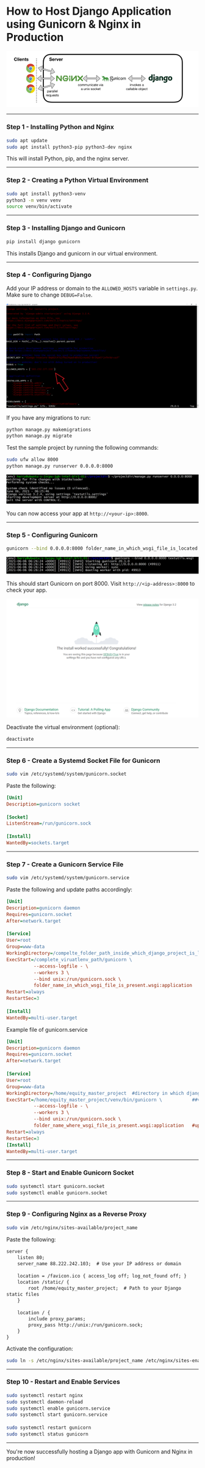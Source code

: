 # How to Host Django Application using Gunicorn & Nginx in Production
![Nginx Setup](../images/ngnix.webp)

---

### Step 1 - Installing Python and Nginx

```bash
sudo apt update
sudo apt install python3-pip python3-dev nginx
```

This will install Python, pip, and the nginx server.

---

### Step 2 - Creating a Python Virtual Environment

```bash
sudo apt install python3-venv
python3 -m venv venv
source venv/bin/activate
```

---

### Step 3 - Installing Django and Gunicorn

```bash
pip install django gunicorn
```

This installs Django and gunicorn in our virtual environment.

---

### Step 4 - Configuring Django

Add your IP address or domain to the `ALLOWED_HOSTS` variable in `settings.py`.
Make sure to change `DEBUG=False`.

![settings changes](../images/settings.webp)

If you have any migrations to run:

```bash
python manage.py makemigrations
python manage.py migrate
```

Test the sample project by running the following commands:

```bash
sudo ufw allow 8000
python manage.py runserver 0.0.0.0:8000
```

![8000 port testing](../images/8000_port_testing.webp)

You can now access your app at `http://<your-ip>:8000`.

---

### Step 5 - Configuring Gunicorn

```bash
gunicorn --bind 0.0.0.0:8000 folder_name_in_which_wsgi_file_is_located.wsgi
```
![gunicorn_testing_success_status](../images/gunicorn_testing_success_status.webp)

This should start Gunicorn on port 8000. Visit `http://<ip-address>:8000` to check your app.

![success_homepage](../images/success_homepage.webp)

Deactivate the virtual environment (optional):

```bash
deactivate
```

---

### Step 6 - Create a Systemd Socket File for Gunicorn

```bash
sudo vim /etc/systemd/system/gunicorn.socket
```

Paste the following:

```ini
[Unit]
Description=gunicorn socket

[Socket]
ListenStream=/run/gunicorn.sock

[Install]
WantedBy=sockets.target
```

---

### Step 7 - Create a Gunicorn Service File

```bash
sudo vim /etc/systemd/system/gunicorn.service
```

Paste the following and update paths accordingly:

```ini
[Unit]
Description=gunicorn daemon
Requires=gunicorn.socket
After=network.target

[Service]
User=root
Group=www-data
WorkingDirectory=/compelte_folder_path_inside_which_django_project_is_located
ExecStart=/complete_viruatlenv_path/gunicorn \
          --access-logfile - \
          --workers 3 \
          --bind unix:/run/gunicorn.sock \
          folder_name_in_which_wsgi_file_is_present.wsgi:application
Restart=always
RestartSec=3

[Install]
WantedBy=multi-user.target
```

Example file of gunicorn.service

```ini
[Unit]
Description=gunicorn daemon
Requires=gunicorn.socket
After=network.target

[Service]
User=root
Group=www-data
WorkingDirectory=/home/equity_master_project  #directory in which django project is present
ExecStart=/home/equity_master_project/venv/bin/gunicorn \           ##virtualenv path to activate gunicorn
          --access-logfile - \
          --workers 3 \
          --bind unix:/run/gunicorn.sock \
          folder_name_where_wsgi_file_is_present.wsgi:application   #update wsgi file name in this line
Restart=always
RestartSec=3
[Install]
WantedBy=multi-user.target
```

---

### Step 8 - Start and Enable Gunicorn Socket

```bash
sudo systemctl start gunicorn.socket
sudo systemctl enable gunicorn.socket
```

---

### Step 9 - Configuring Nginx as a Reverse Proxy

```bash
sudo vim /etc/nginx/sites-available/project_name
```

Paste the following:

```nginx
server {
    listen 80;
    server_name 88.222.242.103;  # Use your IP address or domain

    location = /favicon.ico { access_log off; log_not_found off; }
    location /static/ {
        root /home/equity_master_project;  # Path to your Django static files
    }

    location / {
        include proxy_params;
        proxy_pass http://unix:/run/gunicorn.sock;
    }
}
```

Activate the configuration:

```bash
sudo ln -s /etc/nginx/sites-available/project_name /etc/nginx/sites-enabled/
```

---

### Step 10 - Restart and Enable Services

```bash
sudo systemctl restart nginx
sudo systemctl daemon-reload
sudo systemctl enable gunicorn.service
sudo systemctl start gunicorn.service

sudo systemctl restart gunicorn
sudo systemctl status gunicorn
```

---

You're now successfully hosting a Django app with Gunicorn and Nginx in production!
